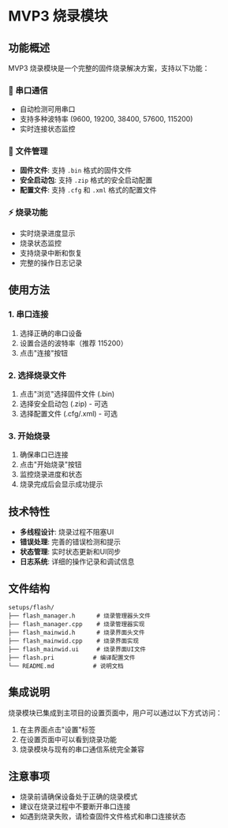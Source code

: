 # MVP3 烧录模块

## 功能概述

MVP3 烧录模块是一个完整的固件烧录解决方案，支持以下功能：

### 🔌 串口通信
- 自动检测可用串口
- 支持多种波特率 (9600, 19200, 38400, 57600, 115200)
- 实时连接状态监控

### 📁 文件管理
- **固件文件**: 支持 `.bin` 格式的固件文件
- **安全启动包**: 支持 `.zip` 格式的安全启动配置
- **配置文件**: 支持 `.cfg` 和 `.xml` 格式的配置文件

### ⚡ 烧录功能
- 实时烧录进度显示
- 烧录状态监控
- 支持烧录中断和恢复
- 完整的操作日志记录

## 使用方法

### 1. 串口连接
1. 选择正确的串口设备
2. 设置合适的波特率（推荐 115200）
3. 点击"连接"按钮

### 2. 选择烧录文件
1. 点击"浏览"选择固件文件 (.bin)
2. 选择安全启动包 (.zip) - 可选
3. 选择配置文件 (.cfg/.xml) - 可选

### 3. 开始烧录
1. 确保串口已连接
2. 点击"开始烧录"按钮
3. 监控烧录进度和状态
4. 烧录完成后会显示成功提示

## 技术特性

- **多线程设计**: 烧录过程不阻塞UI
- **错误处理**: 完善的错误检测和提示
- **状态管理**: 实时状态更新和UI同步
- **日志系统**: 详细的操作记录和调试信息

## 文件结构

```
setups/flash/
├── flash_manager.h      # 烧录管理器头文件
├── flash_manager.cpp    # 烧录管理器实现
├── flash_mainwid.h      # 烧录界面头文件
├── flash_mainwid.cpp    # 烧录界面实现
├── flash_mainwid.ui     # 烧录界面UI文件
├── flash.pri           # 编译配置文件
└── README.md           # 说明文档
```

## 集成说明

烧录模块已集成到主项目的设置页面中，用户可以通过以下方式访问：

1. 在主界面点击"设置"标签
2. 在设置页面中可以看到烧录功能
3. 烧录模块与现有的串口通信系统完全兼容

## 注意事项

- 烧录前请确保设备处于正确的烧录模式
- 建议在烧录过程中不要断开串口连接
- 如遇到烧录失败，请检查固件文件格式和串口连接状态
